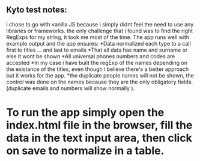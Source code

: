 ## Kyto test notes:
i chose to go with vanilla JS because i simply didnt feel the need to use any libraries or frameworks.
the only challenge that i found was to find the right RegExps for my string, it took me most of the time.
The app runs well with example output and the app ensures:
*Data normalized each type to a call first to titles ... and last to emails
*That all data has name and surname or else it wont be shown
*All universal phones numbers and codes are accepted
*In my case i have built the regExp of the names depending on the existance of the titles, even though i believe there's a better approach 
but it works for the app.
*the duplicate people names will not be shown, the control was done on the names because they are the only obligatory fields. (duplicate emails and numbers will show normally ).
# To run the app simply open the index.html file in the browser, fill the data in the text input area, then click on save to normalize in a table.
